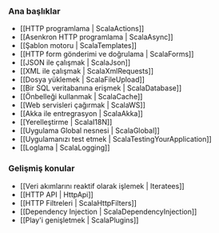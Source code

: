 <!--- Copyright (C) 2009-2013 Typesafe Inc. <http://www.typesafe.com> -->
### Ana başlıklar

- [[HTTP programlama | ScalaActions]]
- [[Asenkron HTTP programlama | ScalaAsync]]
- [[Şablon motoru | ScalaTemplates]]
- [[HTTP form gönderimi ve doğrulama | ScalaForms]]
- [[JSON ile çalışmak | ScalaJson]]
- [[XML ile çalışmak | ScalaXmlRequests]]
- [[Dosya yüklemek | ScalaFileUpload]]
- [[Bir SQL veritabanına erişmek | ScalaDatabase]]
- [[Önbelleği kullanmak | ScalaCache]]
- [[Web servisleri çağırmak | ScalaWS]]
- [[Akka ile entregrasyon | ScalaAkka]]
- [[Yerelleştirme | ScalaI18N]]
- [[Uygulama Global nesnesi | ScalaGlobal]]
- [[Uygulamanızı test etmek | ScalaTestingYourApplication]]
- [[Loglama | ScalaLogging]]

### Gelişmiş konular

- [[Veri akımlarını reaktif olarak işlemek | Iteratees]]
- [[HTTP API | HttpApi]]
- [[HTTP Filtreleri | ScalaHttpFilters]]
- [[Dependency Injection | ScalaDependencyInjection]]
- [[Play'i genişletmek | ScalaPlugins]]
